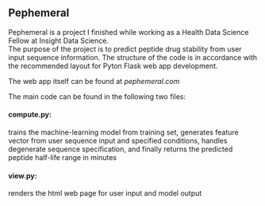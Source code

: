 ## Pephemeral
Pephemeral is a project I finished while working as a Health Data Science Fellow at Insight Data Science.  
The purpose of the project is to predict peptide drug stability from user input sequence information. 
The structure of the code is in accordance with the recommended layout for Pyton Flask web app development.  

The web app itself can be found at *pephemeral.com*  

The main code can be found in the following two files:  

#### compute.py:   
trains the machine-learning model from training set, generates feature vector from user sequence input and specified conditions, handles degenerate sequence specification, and finally returns the predicted peptide half-life range in minutes  

#### view.py: 
renders the html web page for user input and model output

